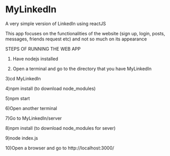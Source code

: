 # MyLinkedIn
A very simple version of LinkedIn using reactJS

This app focuses on the functionalities of the website (sign up, login, posts, messages, friends request etc) and not so much on its appearance


STEPS OF RUNNING THE WEB APP

1) Have nodejs installed

2) Open a terminal and go to the directory that you have MyLinkedIn 

3)cd MyLinkedIn

4)npm install (to download node_modules)

5)npm start

6)Open another terminal

7)Go to MyLinkedIn/server

8)npm install (to download node_modules for sever)

9)node index.js

10)Open a browser and go to http://localhost:3000/

